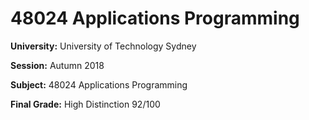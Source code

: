 # 48024 Applications Programming

**University:** University of Technology Sydney

**Session:** Autumn 2018

**Subject:** 48024 Applications Programming

**Final Grade:** High Distinction 92/100
